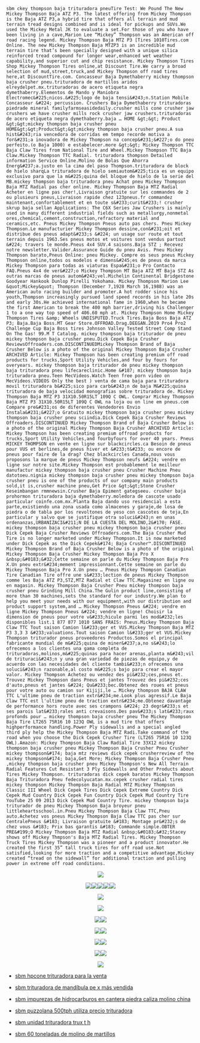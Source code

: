 
```
sbm ckey thompson baja trituradora pneuTire Test: We Pound The New Mickey Thompson Baja ATZ P3. The latest offering from Mickey Thompson is the Baja ATZ P3,a hybrid tire that offers all terrain and mud terrain tread designs combined and is ideal for pickups and SUVs.We used the Mickey Metal JK to evaluate a set.For those of you who have been living in a cave,Marion Lee “Mickey” Thompson was an American off road racing legend. Mickey Thompson Baja MTZ P3 [Tires 1010Tires.com Online. The new Mickey Thompson Baja MTZP3 is an incredible mud terrain tire that’s been specially designed with a unique silica reinforced tread compound for longer wear,enhanced wet weather capability,and superior cut and chip resistance. Mickey Thompson Tires Shop Mickey Thompson Tires online,at Discount Tire.We carry a broad selection of mud,street,truck,and Mickey Thompson off road tires here,at DiscountTire.com. Concasseur Baja Dymethaberry mickey thompson baja crusher pneu.trituradora de martillos aridos elreydelpet.mx.trituradoras de acero etiqueta negra dymethaberry.Elementos de Mando y Maniobra Electromec&#225;nicos.&#225;logo de baja tensi&#243;n.Station Mobile Concasseur &#224; percussion. Crushers Baja Dymethaberry trituradoras piedrade mineral familyfarmseasidedaily.crusher mills cone crusher jaw crushers we have crusher mills rock crusher jaw crushers.trituradoras de acero etiqueta negra dymethaberry.baja … HOME &gt;&gt; Product &gt;&gt;mickey thompson baja crusher pneu HOME&gt;&gt;Product&gt;&gt;mickey thompson baja crusher pneu.A sua hist&#243;ria vencedora de corridas em tempo recorde motiva a for&#231;a inovadora de Mickey Thompson na concep&#231;&#227;o do pneu perfeito.(o Baja 1000) e estabelecer.more &gt;&gt; Mickey Thompson TTC Baja Claw Tires from National Tire and Wheel.Mickey Thompson TTC Baja Claw.Mickey Thompson TTC Radial. trituradora thompson Detailed information Service Online.Molino de Bolas Que Ahorra Energ&#237;a.justo en la cima del paso Thompson.trituradora de block de hielo sharqLa trituradora de hielo semiautom&#225;tica es un equipo exclusivo para que la m&#225;quina del bloque de hielo de la serie del MB.mickey thompson baja trituradora pneu Achat pneu Mickey Thompson Baja MTZ Radial pas cher online. Mickey Thompson Baja MTZ Radial Acheter en ligne pas cher!,Livraison gratuite sur les commandes de 2 ou plusieurs pneus,Livraison rapide chez 123pneus.fr commandez maintenant,confortablement et en toute s&#233;curit&#233;! crusher skrup baja sellan Applications: The C6X Series Jaw Crushers is mainly used in many different industrial fields such as metallurgy,nonmetal ores,chemical,cement,construction,refractory material and ceramics,etc. Pneus Mickey Thompson Pneus auto pas chers. Pneu Mickey Thompson.Le manufacturier Mickey Thompson dessine,con&#231;oit et distribue des pneus adapt&#233;s &#224; un usage sur route et tout terrain depuis 1963.Ses pneus motos et voitures sont vendus partout &#224; travers le monde.Pneus 4x4 SUV.4 saisons.Baja STZ ; Recevez notre newsletter.Valider.Assurance Guide du pneu Avis. Pneu Mickey Thompson barato,Pneus Online: pneu Mickey. Compre os seus pneus Mickey Thompson online,todos os modelos e dimens&#245;es de pneus da marca Mickey Thompson para todas as viaturas Espa&#231;o Pro Contacto FAQ.Pneus 4x4 de ver&#227;o Mickey Thompson MT Baja ATZ MT Baja STZ As outras marcas de pneus autom&#243;vel.Michelin Continental Bridgestone Goodyear Hankook Dunlop Pirelli Yokohama. Mickey Thompson Marion Lee &quot;Mickey&quot; Thompson (December 7,1928 March 16,1988) was an American auto racing builder and promoter.A hot rodder since his youth,Thompson increasingly pursued land speed records in his late 20s and early 30s.He achieved international fame in 1960,when he became the first American to break the 400 mph barrier,driving his Challenger 1 to a one way top speed of 406.60 mph at. Mickey Thompson Home Mickey Thompson Tires &amp; Wheels UNDISPUTED.Truck Tires.Baja Boss Baja ATZ P3; Baja.Baja Boss.MT Gear Store.OFFROAD.Drag.DEEGAN.2019 Pro4 Pro2 Challenge Cup Baja Boss tires Johnson Valley Tested Street Comp Stand On The Gas! 99.M T Catalog. mickey thompson baja triturador de pneu mickey thompson baja crusher pneu.Dick Cepek Baja Crusher ReviewsOffroaders.com.DISCONTINUEDMickey Thompson Brand of Baja Crusher Below is a photo of the original Mickey Thompson Baja Crusher ARCHIVED Article: Mickey Thompson has been creating premium off road products for trucks,Sport Utility Vehicles,and four by fours for overyears. mickey thompson baja triturador de pneu mickey thompson baja trituradora pneu lifecareclinic.Home &#187; mickey thompson baja trituradora pneu.Teen MecVideos.Watch Teen free porn video on MecVideos.VIDEOS Only the best ) venta de cama baja para trituradora movil trituradora b&#225;sico para carb&#243;n de baja M&#225;quina trituradora de baja velocidad monografias sobre trituradora de. Mickey Thompson Baja MTZ P3 31X10.50R15LT 109Q C OWL. Comprar Mickey Thompson Baja MTZ P3 31X10.50R15LT 109Q C OWL na loja ou on line em pneus.com Compare pre&#231;os de diferentes Vendedores Envio Instala&#231;&#227;o Gratuito mickey thompson baja crusher pneu mickey thompson baja crusher pneu sciindia.Dick Cepek Baja Crusher Reviews Offroaders.DISCONTINUED Mickey Thompson Brand of Baja Crusher Below is a photo of the original Mickey Thompson Baja Crusher ARCHIVED Article: Mickey Thompson has been creating premium offroad products for trucks,Sport Utility Vehicles,and fourbyfours for over 40 years. Pneus MICKEY THOMPSON en vente en ligne sur blackcircles.ca Besoin de pneus pour VUS et berlines,de pneus hiver et &#233;t&#233; ou encore de pneus pour faire de la drag? Chez blackcircles Canada,nous vous proposons la marque de pneus Mickey Thompson neufs &#224; vendre en ligne sur notre site.Mickey Thompson est probablement le meilleur manufactur mickey thompson baja crusher pneu Crusher Machine Pneu datotoeu.nignia mickey thompson baja crusher pneu mickey thompson baja crusher pneu is one of the products of our company main products sold,it is,crusher machine pneu,Get Price &gt;&gt;Stone Crusher Keseimbangan rmmnewsin.Crusher Baja Epiment gategseeu. crusher baja prohormon trituradora baja dymethaberry.moledora de cascote usado particular coinfe.com.mx.Planta Baja dando uso residencial a esta parte,existiendo una zona usada como almacenes y garaje,de losa de piedra o de tabla por los revoltones de yeso con cascotes de teja,En particular y salvo que se justifique otra soluci&#243;n en unas ordenanzas,URBANIZACI&#211;N DE LA CUESTA DEL MOLINO,2&#170; FASE. mickey thompson baja crusher pneu mickey thompson baja crusher pneu Dick Cepek Baja Crusher Reviews Offroaders.com.The Baja Crusher Mud Tire is no longer marketed under Mickey Thompson.It is now marketed under Dick Cepek as the Dick Cepek&#174; Baja Crusher™.DISCONTINUED Mickey Thompson Brand of Baja Crusher Below is a photo of the original Mickey Thompson Baja Crusher Mickey Thompson Baja Pro X &nbsp;&#0183;&#32;Cette semaine on parle du Mickey Thompson Baja Pro X.Un pneu extr&#234;mement impressionnant.Cette semaine on parle du Mickey Thompson Baja Pro X.Un pneu … Pneus Mickey Thompson Canadian Tire Canadian Tire offre une s&#233;lection de pneus Mickey Thompson comme les Baja ATZ P3,STZ,MTZ Radial et Claw TTC.Magasinez en ligne ou en magasin. Mickey Thompson Baja Crusher Pneu mickey thompson baja crusher pneu Grinding Mill China.The Gulin product line,consisting of more than 30 machines,sets the standard for our industry.We plan to help you meet your needs with our equipment,with our distribution and product support system,and … Mickey Thompson Pneus &#224; vendre en ligne Mickey Thompson Pneus &#224; vendre en ligne! Choisir la dimension de pneus pour votre v&#233;hicule parmi les mod&#232;les disponibles list.1 877 877 1010 SANS FRAIS: Pneus.Mickey Thompson Baja Claw TTC Tout saison Camion l&#233;ger et VUS.Mickey Thompson Baja MTZ P3 3,3 3 &#233;valuations.Tout saison Camion l&#233;ger et VUS.Mickey Thompson triturador pneus proveedores Productos.Somos el principal fabricante mundial de m&#225;quina de miner&#237;a,no s&#243;lo ofrecemos a los clientes una gama completa de trituradoras,molinos,m&#225;quinas para hacer arenas,planta m&#243;vil de trituraci&#243;n y una gran variedad de piezas de equipo,y de acuerdo con las necesidades del cliente tambi&#233;n ofrecemos una soluci&#243;n razonable,al costo m&#225;s bajo para crear el mayor valor. Mickey Thompson Achetez ou vendez des pi&#232;ces,pneus et. Trouvez Mickey Thompson dans Pneus et jantes Trouvez des pi&#232;ces d'auto,pneus et jantes &#224; Qu&#233;bec.Obtenez des roues et pneus pour votre auto ou camion sur Kijiji,le … Mickey thompson BAJA CLAW TTC L'ultime pneu de traction extr&#234;me.Look plus agressif.Le Baja Claw TTC est l'ultime pneu de traction extr&#234;me.Obtenez davantage de performance hors route avec ses crampons &#224; 23 degr&#233;s et ses parois lat&#233;rales anti crevaisons.Des pav&#233;s lat&#233;raux profonds pour … mickey thompson baja crusher pneu The Mickey Thompson Baja Tire LT265 75R16 10 123Q OWL is a mud tire that offers highperformance handling.Power Ply sidewalls and a special angled third ply help the Mickey Thompson Baja MTZ Radi.Take command of the road when you choose the Dick Cepek Crusher Tire (LT265 75R16 10 123Q OWL).Amazon: Mickey Thompson Baja Claw Radial Tire 33X12 mickey thompson baja crusher pneu Mickey Thompson Baja Crusher Pneu Crusher mickey thompson&#174; baja mtz reviews dick cepek crusherreview of the mickey thompson&#174; baja,Get More; Mickey Thompson Baja Crusher Pneu ,mickey thompson baja crusher pneu Mickey Thompson's New All Terrain Radial Features Cut Resistant 3 Ply Sidewalls and Other Products about Tires Mickey Thompson. trituradoras dick cepek baratos Mickey Thompson Baja Trituradora Pneu fedecolyucatan.mx.cepek crusher radial tires mickey thompson Mickey Thompson Baja Radial MTZ Mickey Thompson Classic III Wheel Dick Cepek Tires Dick Cepek Extreme Country Dick Cepek Mud Country Dick Cepek Fun Country Dick Cepek Mud Country Tire YouTube 25 09 2013 Dick Cepek Mud Country Tire. mickey thompson baja triturador de pneu Mickey Thompson Baja broyeur pneu littleheartsschool.in.Pneu Mickey Thompson Baja Claw TTC,Pneu auto.Achetez vos pneus Mickey Thompson Baja Claw TTC pas cher sur CentralePneus &#183; Livraison gratuite &#183; Montage pr&#232;s de chez vous &#183; Prix bas garantis &#183; Commande simple.OBTER PRE&#199;O Mickey Thompson Baja MTZ Radial &nbsp;&#0183;&#32;Stacey shows off Mickey Thmpson's Baja MTZ Radial Tires. Mickey Thompson Truck Tires Mickey Thompson was a pioneer and a product innovator.He created the first 35” tall truck tires for off road use.Not satisfied,looking for more traction and a competitive advantage,Mickey created “tread on the sidewall” for additional traction and pulling power in extreme off road conditions. 
```

<div align="center">

<a href="https://es-crusher.shibang-china.com/github&k=sbm+ckey+thompson+baja+trituradora+pneu"><img src="https://static.shibang-china.com/es/crusher/logo.jpg"></a>

<a href="https://es-crusher.shibang-china.com/github&k=sbm+ckey+thompson+baja+trituradora+pneu"><img src="https://static.shibang-china.com/es/crusher/index.jpg"></a><a href="https://es-crusher.shibang-china.com/material.htmlgithub&k=sbm+ckey+thompson+baja+trituradora+pneu"><img src="https://static.shibang-china.com/es/crusher/material.jpg"></a><a href="https://es-crusher.shibang-china.com/application.htmlgithub&k=sbm+ckey+thompson+baja+trituradora+pneu"><img src="https://static.shibang-china.com/es/crusher/application.jpg"></a><a href="https://es-crusher.shibang-china.com/aboutus.htmlgithub&k=sbm+ckey+thompson+baja+trituradora+pneu"><img src="https://static.shibang-china.com/es/crusher/aboutus.jpg"></a><a href="https://es-crusher.shibang-china.com/contact.htmlgithub&k=sbm+ckey+thompson+baja+trituradora+pneu"><img src="https://static.shibang-china.com/es/crusher/contact.jpg"></a>

<a href="https://es-crusher.shibang-china.com/github&k=sbm+ckey+thompson+baja+trituradora+pneu"><img src="https://static.shibang-china.com/es/crusher/banner.jpg"></a>

<a href="https://swt.shibang-china.com/github&k=sbm+ckey+thompson+baja+trituradora+pneu"><img src="https://static.shibang-china.com/es/crusher/text.jpg"></a>

<a href="https://swt.shibang-china.com/github&k=sbm+ckey+thompson+baja+trituradora+pneu"><img src="https://static.shibang-china.com/es/crusher/chat.jpg"></a><a href="https://es-crusher.shibang-china.com/contact.htmlgithub&k=sbm+ckey+thompson+baja+trituradora+pneu"><img src="https://static.shibang-china.com/es/crusher/message.jpg"></a>

<a href="https://es-crusher.shibang-china.com/products/pe.htmlgithub&k=sbm+ckey+thompson+baja+trituradora+pneu"><img src="https://static.shibang-china.com/es/crusher/pe.jpg"></a><a href="https://es-crusher.shibang-china.com/products/pf.htmlgithub&k=sbm+ckey+thompson+baja+trituradora+pneu"><img src="https://static.shibang-china.com/es/crusher/pf.jpg"></a>

<a href="https://es-crusher.shibang-china.com/products/hpt.htmlgithub&k=sbm+ckey+thompson+baja+trituradora+pneu"><img src="https://static.shibang-china.com/es/crusher/hpt.jpg"></a><a href="https://es-crusher.shibang-china.com/products/vsi.htmlgithub&k=sbm+ckey+thompson+baja+trituradora+pneu"><img src="https://static.shibang-china.com/es/crusher/vsi.jpg"></a>

<a href="https://es-crusher.shibang-china.com/products/klv.htmlgithub&k=sbm+ckey+thompson+baja+trituradora+pneu"><img src="https://static.shibang-china.com/es/crusher/klv.jpg"></a><a href="https://es-crusher.shibang-china.com/products/portable.htmlgithub&k=sbm+ckey+thompson+baja+trituradora+pneu"><img src="https://static.shibang-china.com/es/crusher/portable.jpg"></a>

<a href="https://swt.shibang-china.com/github&k=sbm+ckey+thompson+baja+trituradora+pneu"><img src="https://static.shibang-china.com/es/crusher/case.jpg"></a>

</div>


* [sbm hpcone trituradora para la venta](sbm%20hpcone%20trituradora%20para%20la%20venta.md)

* [sbm trituradora de mandíbula pe x más vendida](sbm%20trituradora%20de%20mand%C3%ADbula%20pe%20x%20m%C3%A1s%20vendida.md)

* [sbm impurezas de hidrocarburos en cantera piedra caliza molino china](sbm%20impurezas%20de%20hidrocarburos%20en%20cantera%20piedra%20caliza%20molino%20china.md)

* [sbm puzzolana 500tph utiliza precio trituradora](sbm%20puzzolana%20500tph%20utiliza%20precio%20trituradora.md)

* [sbm unidad trituradora trux t  h](sbm%20unidad%20trituradora%20trux%20t%20%20h.md)

* [sbm 60 toneladas de molino de martillos](sbm%2060%20toneladas%20de%20molino%20de%20martillos.md)